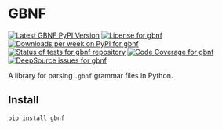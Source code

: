 # GBNF

<a href="https://pypi.org/project/gbnf"><img alt="Latest GBNF PyPI Version" src="https://badge.fury.io/py/gbnf.svg" /></a>
<a href="https://github.com/thekevinscott/gbnf/blob/master/LICENSE"><img alt="License for gbnf" src="https://img.shields.io/pypi/l/gbnf" /></a>
<a href="https://pypi.org/project/gbnf"><img alt="Downloads per week on PyPI for gbnf" src="https://img.shields.io/pypi/dw/gbnf" /></a>
<a href="https://github.com/thekevinscott/gbnf/actions/workflows/tests.yaml"><img src="https://github.com/thekevinscott/gbnf/actions/workflows/tests.yaml/badge.svg" alt="Status of tests for gbnf repository" /></a>
<a href="https://codecov.io/gh/thekevinscott/gbnf"><img alt="Code Coverage for gbnf" src="https://img.shields.io/codecov/c/github/thekevinscott/gbnf" /></a>
<a href="https://deepsource.io/gh/thekevinscott/gbnf/?ref=repository-badge"><img alt="DeepSource issues for gbnf" src="https://deepsource.io/gh/thekevinscott/gbnf.svg/?label=active+issues&show_trend=true" /></a>

A library for parsing `.gbnf` grammar files in Python.

## Install

```bash
pip install gbnf
```
